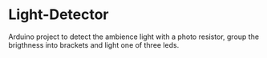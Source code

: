 # Light-Detector
Arduino project to detect the ambience light with a photo resistor, group the brigthness into brackets and light one of three leds.
